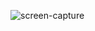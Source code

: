 ![screen-capture](https://github.com/Yevhenns/weather-app/assets/103356318/00e6d99c-80ae-484c-ba51-2d085877860e)
